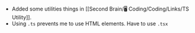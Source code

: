 
- Added some utilities things in [[Second Brain/🖥️ Coding/Coding/Links/TS Utility]]. 
- Using `.ts` prevents me to use HTML elements. Have to use `.tsx`



